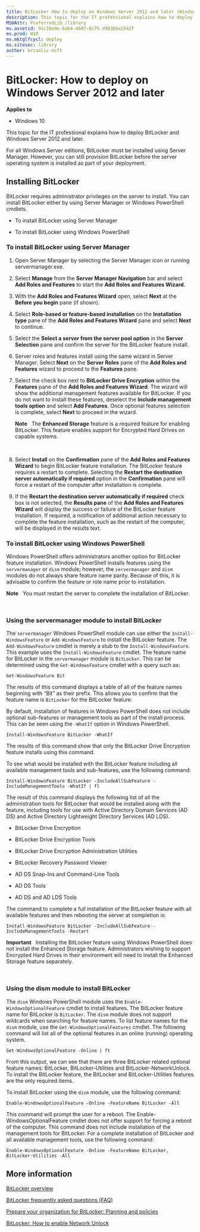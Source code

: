 ```yaml
---
title: BitLocker How to deploy on Windows Server 2012 and later (Windows 10)
description: This topic for the IT professional explains how to deploy BitLocker and Windows Server 2012 and later.
MSHAttr: PreferredLib /library
ms.assetid: 91c18e9e-6ab4-4607-8c75-d983bbe2542f
ms.prod: W10
ms.mktglfcycl: deploy
ms.sitesec: library
author: brianlic-msft
---
```


# BitLocker: How to deploy on Windows Server 2012 and later


**Applies to**

-   Windows 10

This topic for the IT professional explains how to deploy BitLocker and Windows Server 2012 and later.

For all Windows Server editions, BitLocker must be installed using Server Manager. However, you can still provision BitLocker before the server operating system is installed as part of your deployment.

## <a href="" id="installing-bitlocker-"></a>Installing BitLocker


BitLocker requires administrator privileges on the server to install. You can install BitLocker either by using Server Manager or Windows PowerShell cmdlets.

-   To install BitLocker using Server Manager

-   To install BitLocker using Windows PowerShell

### <a href="" id="bkmk-blinstallsrvmgr"></a>To install BitLocker using Server Manager

1.  Open Server Manager by selecting the Server Manager icon or running servermanager.exe.

2.  Select **Manage** from the **Server Manager Navigation** bar and select **Add Roles and Features** to start the **Add Roles and Features Wizard.**

3.  With the **Add Roles and Features Wizard** open, select **Next** at the **Before you begin** pane (if shown).

4.  Select **Role-based or feature-based installation** on the **Installation type** pane of the **Add Roles and Features Wizard** pane and select **Next** to continue.

5.  Select the **Select a server from the server pool option** in the **Server Selection** pane and confirm the server for the BitLocker feature install.

6.  Server roles and features install using the same wizard in Server Manager. Select **Next** on the **Server Roles** pane of the **Add Roles and Features** wizard to proceed to the **Features** pane.

7.  Select the check box next to **BitLocker Drive Encryption** within the **Features** pane of the **Add Roles and Features Wizard**. The wizard will show the additional management features available for BitLocker. If you do not want to install these features, deselect the **Include management tools option** and select **Add Features**. Once optional features selection is complete, select **Next** to proceed in the wizard.

    **Note**  
    The **Enhanced Storage** feature is a required feature for enabling BitLocker. This feature enables support for Encrypted Hard Drives on capable systems.

     

8.  Select **Install** on the **Confirmation** pane of the **Add Roles and Features Wizard** to begin BitLocker feature installation. The BitLocker feature requires a restart to complete. Selecting the **Restart the destination server automatically if required** option in the **Confirmation** pane will force a restart of the computer after installation is complete.

9.  If the **Restart the destination server automatically if required** check box is not selected, the **Results pane** of the **Add Roles and Features Wizard** will display the success or failure of the BitLocker feature installation. If required, a notification of additional action necessary to complete the feature installation, such as the restart of the computer, will be displayed in the results text.

### <a href="" id="bkmk-blinstallwps"></a>To install BitLocker using Windows PowerShell

Windows PowerShell offers administrators another option for BitLocker feature installation. Windows PowerShell installs features using the `servermanager` or `dism` module; however, the `servermanager` and `dism` modules do not always share feature name parity. Because of this, it is advisable to confirm the feature or role name prior to installation.

**Note**  
You must restart the server to complete the installation of BitLocker.

 

### Using the servermanager module to install BitLocker

The `servermanager` Windows PowerShell module can use either the `Install-WindowsFeature` or `Add-WindowsFeature` to install the BitLocker feature. The `Add-WindowsFeature` cmdlet is merely a stub to the `Install-WindowsFeature`. This example uses the `Install-WindowsFeature` cmdlet. The feature name for BitLocker in the `servermanager` module is `BitLocker`. This can be determined using the `Get-WindowsFeature` cmdlet with a query such as:

``` syntax
Get-WindowsFeature Bit 
```

The results of this command displays a table of all of the feature names beginning with “Bit” as their prefix. This allows you to confirm that the feature name is `BitLocker` for the BitLocker feature.

By default, installation of features in Windows PowerShell does not include optional sub-features or management tools as part of the install process. This can be seen using the `-WhatIf` option in Windows PowerShell.

``` syntax
Install-WindowsFeature BitLocker -WhatIf
```

The results of this command show that only the BitLocker Drive Encryption feature installs using this command.

To see what would be installed with the BitLocker feature including all available management tools and sub-features, use the following command:

``` syntax
Install-WindowsFeature BitLocker -IncludeAllSubFeature -IncludeManagementTools -WhatIf | fl
```

The result of this command displays the following list of all the administration tools for BitLocker that would be installed along with the feature, including tools for use with Active Directory Domain Services (AD DS) and Active Directory Lightweight Directory Services (AD LDS).

-   BitLocker Drive Encryption

-   BitLocker Drive Encryption Tools

-   BitLocker Drive Encryption Administration Utilities

-   BitLocker Recovery Password Viewer

-   AD DS Snap-Ins and Command-Line Tools

-   AD DS Tools

-   AD DS and AD LDS Tools

The command to complete a full installation of the BitLocker feature with all available features and then rebooting the server at completion is:

``` syntax
Install-WindowsFeature BitLocker -IncludeAllSubFeature -IncludeManagementTools -Restart
```

**Important**  
Installing the BitLocker feature using Windows PowerShell does not install the Enhanced Storage feature. Administrators wishing to support Encrypted Hard Drives in their environment will need to install the Enhanced Storage feature separately.

 

### Using the dism module to install BitLocker

The `dism` Windows PowerShell module uses the `Enable-WindowsOptionalFeature` cmdlet to install features. The BitLocker feature name for BitLocker is `BitLocker`. The `dism` module does not support wildcards when searching for feature names. To list feature names for the `dism` module, use the `Get-WindowsOptionalFeatures` cmdlet. The following command will list all of the optional features in an online (running) operating system.

``` syntax
Get-WindowsOptionalFeature -Online | ft
```

From this output, we can see that there are three BitLocker related optional feature names: BitLocker, BitLocker-Utilities and BitLocker-NetworkUnlock. To install the BitLocker feature, the BitLocker and BitLocker-Utilities features are the only required items.

To install BitLocker using the `dism` module, use the following command:

``` syntax
Enable-WindowsOptionalFeature -Online -FeatureName BitLocker -All
```

This command will prompt the user for a reboot. The Enable-WindowsOptionalFeature cmdlet does not offer support for forcing a reboot of the computer. This command does not include installation of the management tools for BitLocker. For a complete installation of BitLocker and all available management tools, use the following command:

``` syntax
Enable-WindowsOptionalFeature -Online -FeatureName BitLocker, BitLocker-Utilities -All
```

## More information


[BitLocker overview](bitlocker-overview-roletech-overview.md)

[BitLocker frequently asked questions (FAQ)](bitlocker-frequently-asked-questions--faq-.md)

[Prepare your organization for BitLocker: Planning and policies](prepare-your-organization-for-bitlocker-planning-and-policies.md)

[BitLocker: How to enable Network Unlock](bitlocker-how-to-enable-network-unlock.md)

 

 





